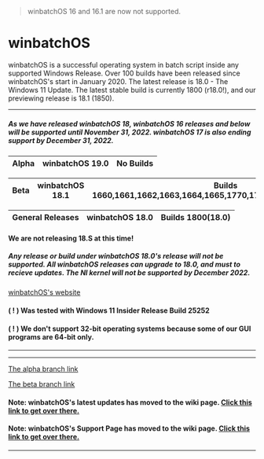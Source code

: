 > winbatchOS 16 and 16.1 are now not supported. 

# winbatchOS

winbatchOS is a successful operating system in batch script inside any supported Windows Release. Over 100 builds have been released since winbatchOS's start in January 2020. The latest release is 18.0 - The Windows 11 Update. The latest stable build is currently 1800 (r18.0!), and our previewing release is 18.1 (1850).

---
##### As we have released winbatchOS 18, winbatchOS 16 releases and below will be supported until November 31, 2022. winbatchOS 17 is also ending support by December 31, 2022.

Alpha | winbatchOS 19.0 | No Builds
-|-|-

Beta | winbatchOS 18.1 | Builds 1660,1661,1662,1663,1664,1665,1770,1772,1774,1776,1778,1780
-|-|-


General Releases | winbatchOS 18.0 | Builds 1800(18.0)
-|-|-

#### We are not releasing 18.S at this time!

##### Any release or build under winbatchOS 18.0's release will not be supported. All winbatchOS releases can upgrade to 18.0, and must to recieve updates. The NI kernel will not be supported by December 2022.

[winbatchOS's website](https://sites.google.com/view/winbatchOS/home)


#### ( ! ) Was tested with Windows 11 Insider Release Build 25252
#### ( ! ) We don't support 32-bit operating systems because some of our GUI programs are 64-bit only.

***


***

[The alpha branch link](https://github.com/bes-ptah/winbatchOS/tree/alpha)

[The beta branch link](https://github.com/bes-ptah/winbatchOS/tree/beta)

#### Note: winbatchOS's latest updates has moved to the wiki page. [Click this link to get over there.](https://github.com/bes-ptah/winbatchOS/wiki)

#### Note: winbatchOS's Support Page has moved to the wiki page. [Click this link to get over there.](https://github.com/bes-ptah/winbatchOS/wiki/Support-Page)






***







